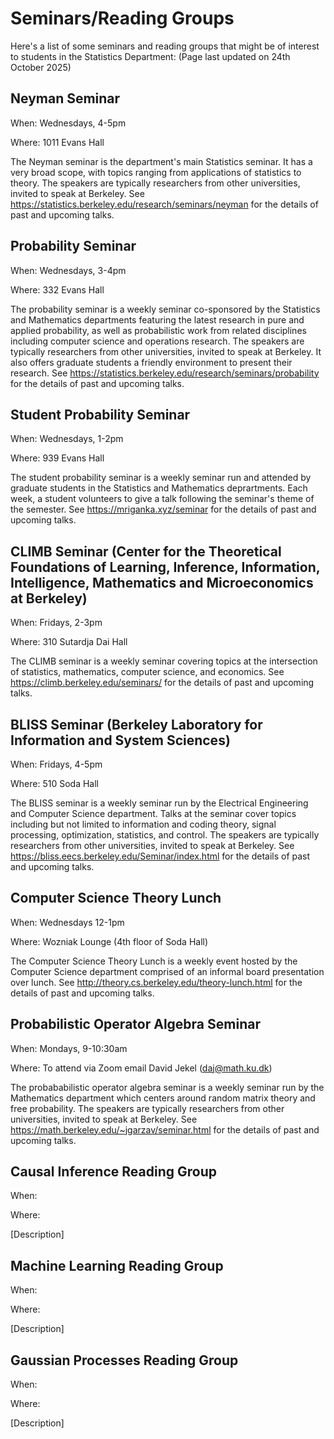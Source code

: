 # Seminars/Reading Groups

Here's a list of some seminars and reading groups that might be of interest to students in the Statistics Department:
(Page last updated on 24th October 2025)

## Neyman Seminar

When: Wednesdays, 4-5pm

Where: 1011 Evans Hall

The Neyman seminar is the department's main Statistics seminar. It has a very broad scope, with topics ranging from applications of statistics to theory. The speakers are typically researchers from other universities, invited to speak at Berkeley. See https://statistics.berkeley.edu/research/seminars/neyman for the details of past and upcoming talks.


## Probability Seminar

When: Wednesdays, 3-4pm

Where: 332 Evans Hall

The probability seminar is a weekly seminar co-sponsored by the Statistics and Mathematics departments featuring the latest research in pure and applied probability, as well as probabilistic work from related disciplines including computer science and operations research. The speakers are typically researchers from other universities, invited to speak at Berkeley. It also offers graduate students a friendly environment to present their research. See https://statistics.berkeley.edu/research/seminars/probability for the details of past and upcoming talks.


## Student Probability Seminar

When: Wednesdays, 1-2pm

Where: 939 Evans Hall

The student probability seminar is a weekly seminar run and attended by graduate students in the Statistics and Mathematics deprartments. Each week, a student volunteers to give a talk following the seminar's theme of the semester. See https://mriganka.xyz/seminar for the details of past and upcoming talks.


## CLIMB Seminar (Center for the Theoretical Foundations of Learning, Inference, Information, Intelligence, Mathematics and Microeconomics at Berkeley)

When: Fridays, 2-3pm

Where: 310 Sutardja Dai Hall

The CLIMB seminar is a weekly seminar covering topics at the intersection of statistics, mathematics, computer science, and economics. See https://climb.berkeley.edu/seminars/ for the details of past and upcoming talks.


## BLISS Seminar (Berkeley Laboratory for Information and System Sciences)

When: Fridays, 4-5pm

Where: 510 Soda Hall

The BLISS seminar is a weekly seminar run by the Electrical Engineering and Computer Science department. Talks at the seminar cover topics including but not limited to information and coding theory, signal processing, optimization, statistics, and control. The speakers are typically researchers from other universities, invited to speak at Berkeley. See https://bliss.eecs.berkeley.edu/Seminar/index.html for the details of past and upcoming talks.


## Computer Science Theory Lunch

When: Wednesdays 12-1pm

Where: Wozniak Lounge (4th floor of Soda Hall)

The Computer Science Theory Lunch is a weekly event hosted by the Computer Science department comprised of an informal board presentation over lunch. See http://theory.cs.berkeley.edu/theory-lunch.html for the details of past and upcoming talks.


## Probabilistic Operator Algebra Seminar

When: Mondays, 9-10:30am

Where: To attend via Zoom email David Jekel (daj@math.ku.dk)

The probababilistic operator algebra seminar is a weekly seminar run by the Mathematics department which centers around random matrix theory and free probability. The speakers are typically researchers from other universities, invited to speak at Berkeley. See https://math.berkeley.edu/~jgarzav/seminar.html for the details of past and upcoming talks.


## Causal Inference Reading Group

When:

Where:

[Description]


## Machine Learning Reading Group

When:

Where:

[Description]


## Gaussian Processes Reading Group

When:

Where:

[Description]
